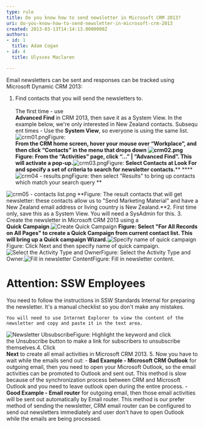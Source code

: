 ```yaml
---
type: rule
title: Do you know how to send newsletter in Microsoft CRM 2013?
uri: do-you-know-how-to-send-newsletter-in-microsoft-crm-2013
created: 2013-03-13T14:14:13.0000000Z
authors:
- id: 1
  title: Adam Cogan
- id: 4
  title: Ulysses Maclaren

---
```


 
​​​Email newsletters can be sent and responses can be tracked using Microsoft Dynamic CRM 2013:
 
1. Find contacts that you will send the newsletters to. <br>      
The first time - use <br>      **Advanced Find** in CRM 2013, then save it as a System View. In the example below, we're only interested in New Zealand contacts.
Subsequ​ent times - Use the **System View**, so everyone is using the same list.​​​
![crm01.png](/Communication/RulesToBetterCRMForUsers/SiteAssets/Pages/how-to-send-newsletter-in-Microsoft-CRM/crm01.png)Figure: <br>            **From the CRM home screen, hover your mouse over “Workplace”, and then click “Contacts” in the menu that drops down **![crm02.png](/Communication/RulesToBetterCRMForUsers/SiteAssets/Pages/how-to-send-newsletter-in-Microsoft-CRM/crm02.png)Figure: F**rom the “Activities” page, click “…” | “Advanced Find”. This will activate a pop-up.**![crm03.png](/Communication/RulesToBetterCRMForUsers/SiteAssets/Pages/how-to-send-newsletter-in-Microsoft-CRM/crm03.png)Figure: **Select Contacts at Look For and specify a set of criteria to search for newsletter contacts.****
****![crm04 - results.png](/Communication/RulesToBetterCRMForUsers/SiteAssets/Pages/how-to-send-newsletter-in-Microsoft-CRM/crm04%20-%20results.png)Figure: then select "Results" to bring up contacts which match your search query **

![crm05 - contacts list.png](/Communication/RulesToBetterCRMForUsers/SiteAssets/Pages/how-to-send-newsletter-in-Microsoft-CRM/crm05%20-%20contacts%20list.png)
**Figure: The result contacts that will get newsletter: these contacts allow us to "Send Marketing Material" and have a New Zealand email address or living country is New Zealand.**2. First time only, save this as a System View. You will need a SysAdmin for this.
3. Create the newsletter in Microsoft CRM 2013 using a <br>      **Quick Campaign**.![Create Quick Campaign](/Communication/RulesToBetterCRMForUsers/SiteAssets/Pages/how-to-send-newsletter-in-Microsoft-CRM/crm06%20-%20create%20quick%20campaign.png)
**Figure: Select "For All Records on All Pages" to create a Quick Campaign from current contact list. This will bring up a Quick campaign Wizard.**![Specify name of quick campaign](/Communication/RulesToBetterCRMForUsers/SiteAssets/Pages/how-to-send-newsletter-in-Microsoft-CRM/crm07%20-%20name%20quick%20campaign.png)Figure: Click Next and then specify name of quick campaign.![Select the Activity Type and Owner](/Communication/RulesToBetterCRMForUsers/SiteAssets/Pages/how-to-send-newsletter-in-Microsoft-CRM/crm08-%20own%20quick%20campaign.png)Figure: Select the Activity Type and Owner.![Fill in newsletter Content](/Communication/RulesToBetterCRMForUsers/SiteAssets/Pages/how-to-send-newsletter-in-Microsoft-CRM/crm09%20-%20add%20content.png)Figure: Fill in newsletter content.

# Attention: SSW Employees

You need to follow the instructions in SSW Standards Internal for preparing the newsletter. It's a manual checklist so you don't make any mistakes.

    
    You will need to use Internet Explorer to view the content of the newsletter and copy and paste it in the text area.
    
![Newsletter Ubsubscribe](/Communication/RulesToBetterCRMForUsers/SiteAssets/Pages/how-to-send-newsletter-in-Microsoft-CRM/crm10%20-%20unsubscribe.png)Figure: Highlight the keyword and click the Unsubscribe button to make a link for subscribers to unsubscribe themselves.4. Click <br>      **Next** to create all email activities in Microsoft CRM 2013.
5. Now you have to wait while the emails send out:​
    - **Bad Example - Microsoft CRM Outlook** for outgoing email, then you need to open your Microsoft Outlook, so the email activities can be promoted to Outlook and sent out. This method is slow because of the synchronization process between CRM and Microsoft Outlook and you need to leave outlook open during the entire process.
    - **Good Example - Email router** for outgoing email, then those email activities will be sent out automatically by Email router. This method is our prefer method of sending the newsletter, CRM email router can be configured to send out newsletters immediately and user don't have to open Outlook while the emails are being processed.​


